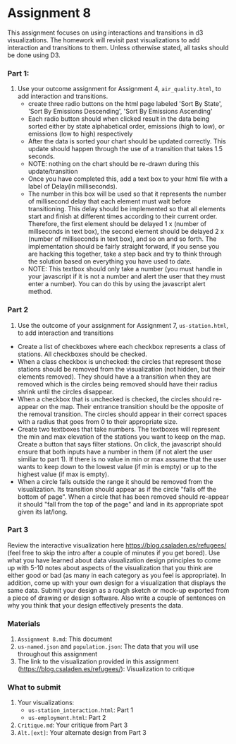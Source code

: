 # Assignment 8

This assignment focuses on using interactions and transitions in d3 visualizations. The homework will revisit past visualizations to add interaction and transitions to them. Unless otherwise stated, all tasks should be done using D3.

### Part 1:

1. Use your outcome assignment for Assignment 4, `air_quality.html`, to add interaction and transitions.
    * create three radio buttons on the html page labeled 'Sort By State', 'Sort By Emissions Descending', 'Sort By Emissions Ascending'
    * Each radio button should when clicked result in the data being sorted either by state alphabetical order, emissions (high to low), or emissions (low to high) respectively
    * After the data is sorted your chart should be updated correctly. This update should happen through the use of a transition that takes 1.5 seconds.
    * NOTE: nothing on the chart should be re-drawn during this update/transition
    * Once you have completed this, add a text box to your html file with a label of Delay(in milliseconds).
    * The number in this box will be used so that it represents the number of millisecond delay that each element must wait before transitioning. This delay should be implemented so that all elements start and finish at different times according to their current order. Therefore, the first element should be delayed 1 x (number of millseconds in text box), the second element should be delayed 2 x (number of milliseconds in text box), and so on and so forth. The implementation should be fairly straight forward, if you sense you are hacking this together, take a step back and try to think through the solution based on everything you have used to date. 
    * NOTE: This textbox should only take a number (you must handle in your javascript if it is not a number and alert the user that they must enter a number). You can do this by using the javascript alert method.
  
### Part 2

1. Use the outcome of your assignment for Assignment 7, `us-station.html`, to add interaction and transitions

* Create a list of checkboxes where each checkbox represents a class of stations. All checkboxes should be checked. 
* When a class checkbox is unchecked: the circles that represent those stations should be removed from the visualization (not hidden, but their elements removed). They should have a a transition when they are removed which is the circles being removed should have their radius shrink until the circles disappear.
* When a checkbox that is unchecked is checked, the circles should re-appear on the map. Their entrance transition should be the opposite of the removal transition. The circles should appear in their correct spaces with a radius that goes from 0 to their appropriate size. 
* Create two textboxes that take numbers. The textboxes will represent the min and max elevation of the stations you want to keep on the map. Create a button that says filter stations. On click, the javascript should ensure that both inputs have a number in them (if not alert the user similiar to part 1). If there is no value in min or max assume that the user wants to keep down to the lowest value (if min is empty) or up to the highest value (if max is empty).
* When a circle falls outside the range it should be removed from the visualization. Its transition should appear as if the circle "falls off the bottom of page". When a circle that has been removed should re-appear it should "fall from the top of the page" and land in its appropriate spot given its lat/long. 

### Part 3

Review the interactive visualization here https://blog.csaladen.es/refugees/ (feel free to skip the intro after a couple of minutes if you get bored). Use what you have learned about data visualization design principles to come up with 5-10 notes about aspects of the visualization that you think are either good or bad (as many in each category as you feel is appropriate). In addition, come up with your own design for a visualization that displays the same data. Submit your design as a rough sketch or mock-up exported from a piece of drawing or design software. Also write a couple of sentences on why you think that your design effectively presents the data.

### Materials

1. `Assignment 8.md`: This document
2. `us-named.json` and `population.json`: The data that you will use throughout this assignment
3. The link to the visualization provided in this assignment (https://blog.csaladen.es/refugees/): Visualization to critique

### What to submit

1. Your visualizations:
    * `us-station_interaction.html`: Part 1
    * `us-employment.html`: Part 2
2. `Critique.md`: Your critique from Part 3
3. `Alt.[ext]`: Your alternate design from Part 3
